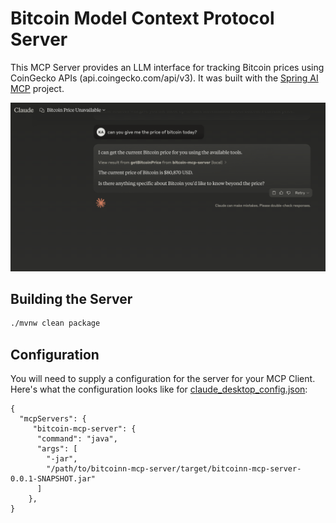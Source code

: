 # Bitcoin Model Context Protocol Server
This MCP Server provides an LLM interface for tracking Bitcoin prices using CoinGecko APIs (api.coingecko.com/api/v3). It was built with the [Spring AI MCP](https://docs.spring.io/spring-ai-mcp/reference/spring-mcp.html) project.

![Sample](images/sample.png)

## Building the Server

```bash
./mvnw clean package
```

## Configuration

You will need to supply a configuration for the server for your MCP Client. Here's what the configuration looks like for [claude_desktop_config.json](https://modelcontextprotocol.io/quickstart/user):

```
{
  "mcpServers": {
     "bitcoin-mcp-server": {
      "command": "java",
      "args": [
        "-jar",
        "/path/to/bitcoinn-mcp-server/target/bitcoinn-mcp-server-0.0.1-SNAPSHOT.jar"
      ]
    },
}
```
